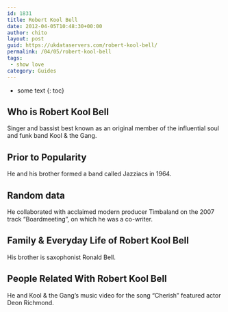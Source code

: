 ```yaml
---
id: 1831
title: Robert Kool Bell
date: 2012-04-05T10:48:30+00:00
author: chito
layout: post
guid: https://ukdataservers.com/robert-kool-bell/
permalink: /04/05/robert-kool-bell
tags:
 - show love
category: Guides
---
```


* some text
{: toc}
          
          
## Who is  Robert Kool Bell
                  
                  
                  
Singer and bassist best known as an original member of the influential soul and funk band Kool & the Gang.
                  
                
                
                
## Prior to Popularity 
                  
                  
                  
He and his brother formed a band called Jazziacs in 1964.
                  
                
                
                
## Random data 
                  
                  
                  
He collaborated with acclaimed modern producer Timbaland on the 2007 track &#8220;Boardmeeting&#8221;, on which he was a co-writer.
                  
                
                
                
## Family & Everyday Life of Robert Kool Bell
                  
                  
                  
His brother is saxophonist Ronald Bell.
                  
                
                
                
## People Related With  Robert Kool Bell
                  
                  
                  
He and Kool & the Gang&#8217;s music video for the song &#8220;Cherish&#8221; featured actor Deon Richmond.
                  
                
              
            
          
          
          
    
    
  
